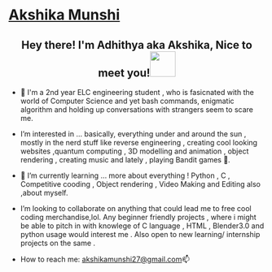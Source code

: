 # [Akshika Munshi](https://github.com/Akshika-Munshi)

<h2 align="center">Hey there! I'm Adhithya aka Akshika, Nice to meet you!<img height="50" src="https://media.tenor.com/images/30169e4a670daf12443df7d2dd140176/tenor.gif"></h2>

- 👋 I'm a 2nd year ELC engineering student , who is fasicnated with the world of Computer Science and yet bash commands, enigmatic algorithm and holding up conversations with strangers seem to scare me. 
 
- I’m interested in ... basically, everything under and around the sun  , mostly in the nerd stuff like reverse engineering , creating cool looking websites ,quantum computing , 3D modelling and animation , object rendering , creating music and lately , playing Bandit games 👀.

- 🌱 I’m currently learning ... more about everything ! Python , C , Competitive cooding , Object rendering , Video Making and Editing  also ,about myself.

-  I’m looking to collaborate on anything that could lead me to free cool coding merchandise,lol. Any beginner friendly projects , where i might be able to pitch in with knowlege of C language , HTML , Blender3.0 and python usage would interest me . Also open to new learning/ internship projects on the same . 


-  How to reach me: akshikamunshi27@gmail.com📫

<!---
Akshika-Munshi/Akshika-Munshi is a ✨ special ✨ repository because its `README.md` (this file) appears on your GitHub profile.
You can click the Preview link to take a look at your changes.
--->
